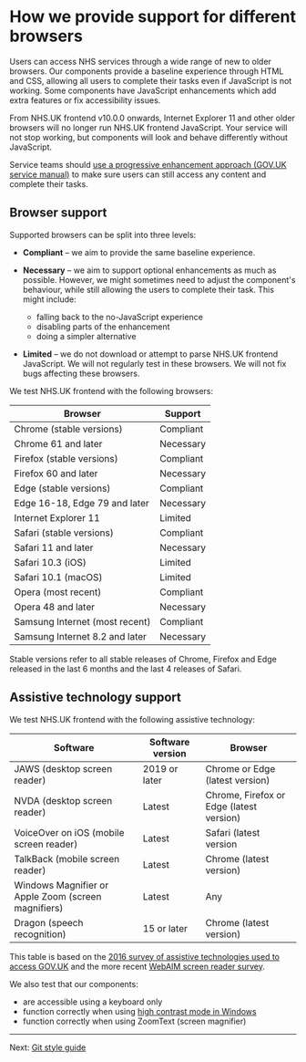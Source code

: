 # How we provide support for different browsers

Users can access NHS services through a wide range of new to older browsers. Our components provide a baseline experience through HTML and CSS, allowing all users to complete their tasks even if JavaScript is not working. Some components have JavaScript enhancements which add extra features or fix accessibility issues.

From NHS.UK frontend v10.0.0 onwards, Internet Explorer 11 and other older browsers will no longer run NHS.UK frontend JavaScript. Your service will not stop working, but components will look and behave differently without JavaScript.

Service teams should [use a progressive enhancement approach (GOV.UK service manual)](https://www.gov.uk/service-manual/technology/using-progressive-enhancement) to make sure users can still access any content and complete their tasks.

## Browser support

Supported browsers can be split into three levels:

- **Compliant** – we aim to provide the same baseline experience.
- **Necessary** – we aim to support optional enhancements as much as possible. However, we might sometimes need to adjust the component's behaviour, while still allowing the users to complete their task. This might include:

  - falling back to the no-JavaScript experience
  - disabling parts of the enhancement
  - doing a simpler alternative

- **Limited** – we do not download or attempt to parse NHS.UK frontend JavaScript. We will not regularly test in these browsers. We will not fix bugs affecting these browsers.

We test NHS.UK frontend with the following browsers:

| Browser                        | Support   |
| ------------------------------ | --------- |
| Chrome (stable versions)       | Compliant |
| Chrome 61 and later            | Necessary |
| Firefox (stable versions)      | Compliant |
| Firefox 60 and later           | Necessary |
| Edge (stable versions)         | Compliant |
| Edge 16-18, Edge 79 and later  | Necessary |
| Internet Explorer 11           | Limited   |
| Safari (stable versions)       | Compliant |
| Safari 11 and later            | Necessary |
| Safari 10.3 (iOS)              | Limited   |
| Safari 10.1 (macOS)            | Limited   |
| Opera (most recent)            | Compliant |
| Opera 48 and later             | Necessary |
| Samsung Internet (most recent) | Compliant |
| Samsung Internet 8.2 and later | Necessary |

Stable versions refer to all stable releases of Chrome, Firefox and Edge released in the last 6 months and the last 4 releases of Safari.

## Assistive technology support

We test NHS.UK frontend with the following assistive technology:

| Software                                            | Software version | Browser                                  |
| --------------------------------------------------- | ---------------- | ---------------------------------------- |
| JAWS (desktop screen reader)                        | 2019 or later    | Chrome or Edge (latest version)          |
| NVDA (desktop screen reader)                        | Latest           | Chrome, Firefox or Edge (latest version) |
| VoiceOver on iOS (mobile screen reader)             | Latest           | Safari (latest version                   |
| TalkBack (mobile screen reader)                     | Latest           | Chrome (latest version)                  |
| Windows Magnifier or Apple Zoom (screen magnifiers) | Latest           | Any                                      |
| Dragon (speech recognition)                         | 15 or later      | Chrome (latest version)                  |

This table is based on the [2016 survey of assistive technologies used to access GOV.UK](https://accessibility.blog.gov.uk/2016/11/01/results-of-the-2016-gov-uk-assistive-technology-survey/) and the more recent [WebAIM screen reader survey](https://webaim.org/projects/screenreadersurvey9/).

We also test that our components:

- are accessible using a keyboard only
- function correctly when using [high contrast mode in Windows](https://support.microsoft.com/en-gb/help/13862/windows-use-high-contrast-mode)
- function correctly when using ZoomText (screen magnifier)

---

Next: [Git style guide](git-style-guide.md)
